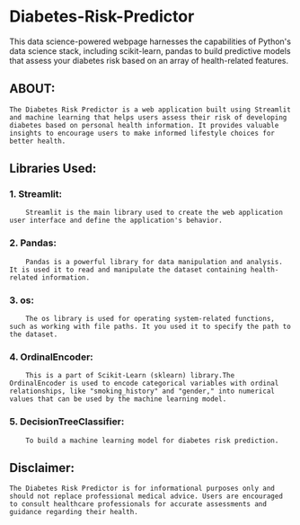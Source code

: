 # Diabetes-Risk-Predictor
This data science-powered webpage harnesses the capabilities of Python's data science stack, including scikit-learn, pandas to build predictive models that assess your diabetes risk based on an array of health-related features.

## ABOUT:
    The Diabetes Risk Predictor is a web application built using Streamlit and machine learning that helps users assess their risk of developing diabetes based on personal health information. It provides valuable insights to encourage users to make informed lifestyle choices for better health.

## Libraries Used:
### 1. Streamlit:
        Streamlit is the main library used to create the web application user interface and define the application's behavior.
### 2. Pandas:
        Pandas is a powerful library for data manipulation and analysis. It is used it to read and manipulate the dataset containing health-related information.
### 3. os:
        The os library is used for operating system-related functions, such as working with file paths. It you used it to specify the path to the dataset.
### 4. OrdinalEncoder:
        This is a part of Scikit-Learn (sklearn) library.The OrdinalEncoder is used to encode categorical variables with ordinal relationships, like "smoking_history" and "gender," into numerical values that can be used by the machine learning model.
### 5. DecisionTreeClassifier:
        To build a machine learning model for diabetes risk prediction.

## Disclaimer:
    The Diabetes Risk Predictor is for informational purposes only and should not replace professional medical advice. Users are encouraged to consult healthcare professionals for accurate assessments and guidance regarding their health.
        
